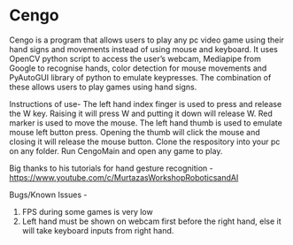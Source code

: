 # Cengo
Cengo is a program that allows users to play any pc video game using their hand signs and movements instead of using mouse and keyboard. It uses OpenCV python script to access the user’s webcam, Mediapipe from Google to recognise hands, color detection for mouse movements and PyAutoGUI library of python to emulate keypresses. The combination of these allows users to play games using hand signs.

Instructions of use- The left hand index finger is used to press and release the W key. Raising it will press W and putting it down will release W. Red marker is used to move the mouse. The left hand thumb is used to emulate mouse left button press. Opening the thumb will click the mouse and closing it will release the mouse button. Clone the respository into your pc on any folder. Run CengoMain and open any game to play.

Big thanks to his tutorials for hand gesture recognition - https://www.youtube.com/c/MurtazasWorkshopRoboticsandAI

Bugs/Known Issues -
1. FPS during some games is very low 
2. Left hand must be shown on webcam first before the right hand, else it will take keyboard inputs from right hand.
